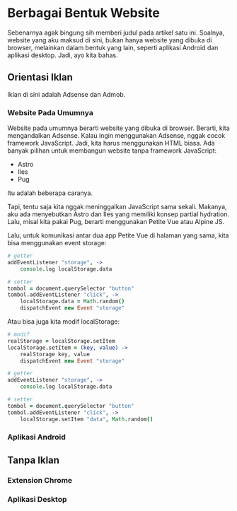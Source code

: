 # Berbagai Bentuk Website

Sebenarnya agak bingung sih memberi judul pada artikel satu ini. Soalnya, website yang aku maksud di sini, bukan hanya website yang dibuka di browser, melainkan dalam bentuk yang lain, seperti aplikasi Android dan aplikasi desktop. Jadi, ayo kita bahas.

## Orientasi Iklan

Iklan di sini adalah Adsense dan Admob.

### Website Pada Umumnya

Website pada umumnya berarti website yang dibuka di browser. Berarti, kita mengandalkan Adsense. Kalau ingin menggunakan Adsense, nggak cocok framework JavaScript. Jadi, kita harus menggunakan HTML biasa. Ada banyak pilihan untuk membangun website tanpa framework JavaScript:

- Astro
- Iles
- Pug

Itu adalah beberapa caranya.

Tapi, tentu saja kita nggak meninggalkan JavaScript sama sekali. Makanya, aku ada menyebutkan Astro dan Iles yang memiliki konsep partial hydration. Lalu, misal kita pakai Pug, berarti menggunakan Petite Vue atau Alpine JS.

Lalu, untuk komunikasi antar dua app Petite Vue di halaman yang sama, kita bisa menggunakan event storage:

```coffeescript
# getter
addEventListener "storage", ->
	console.log localStorage.data

# setter
tombol = document.querySelector "button"
tombol.addEventListener "click", ->
	localStorage.data = Math.random()
	dispatchEvent new Event "storage"
```

Atau bisa juga kita modif localStorage:

```coffeescript
# modif
realStorage = localStorage.setItem
localStorage.setItem = (key, value) ->
	realStorage key, value
	dispatchEvent new Event "storage"

# getter
addEventListener "storage", ->
	console.log localStorage.data

# setter
tombol = document.querySelector "button"
tombol.addEventListener "click", ->
	localStorage.setItem "data", Math.random()
```

### Aplikasi Android

## Tanpa Iklan

### Extension Chrome

### Aplikasi Desktop